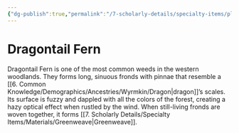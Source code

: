 ```yaml
---
{"dg-publish":true,"permalink":"/7-scholarly-details/specialty-items/plants-and-fungi/dragontail-fern/","noteIcon":""}
---
```


# Dragontail Fern

Dragontail Fern is one of the most common weeds in the western woodlands. They forms long, sinuous fronds with pinnae that resemble a [[6. Common Knowledge/Demographics/Ancestries/Wyrmkin/Dragon\|dragon]]’s scales. Its surface is fuzzy and dappled with all the colors of the forest, creating a hazy optical effect when rustled by the wind. When still-living fronds are woven together, it forms [[7. Scholarly Details/Specialty Items/Materials/Greenweave\|Greenweave]].